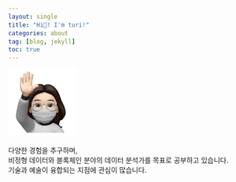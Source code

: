 ```yaml
---
layout: single
title: "Hi👋! I'm turi!"
categories: about
tag: [blog, jekyll]
toc: true
---
```


<img src="../images/2021-11-03-first/author-logo.png" alt="author-logo" style="zoom: 33%;" />

다양한 경험을 추구하며,     
비정형 데이터와 블록체인 분야의 데이터 분석가를 목표로 공부하고 있습니다.  
기술과 예술이 융합되는 지점에 관심이 많습니다.
